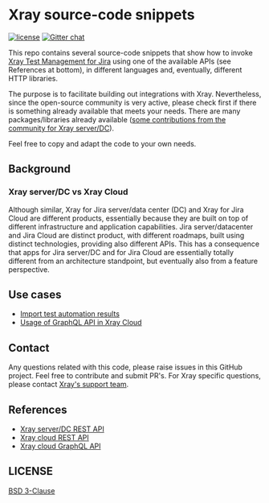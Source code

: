 # Xray source-code snippets

[![license](https://img.shields.io/badge/License-BSD%203--Clause-green.svg)](https://opensource.org/licenses/BSD-3-Clause)
[![Gitter chat](https://badges.gitter.im/gitterHQ/gitter.png)](https://gitter.im/Xray-App/community)

This repo contains several source-code snippets that show how to invoke [Xray Test Management for Jira](https://getxray.app) using one of the available APIs (see References at bottom), in different languages and, eventually, different HTTP libraries.

The purpose is to facilitate building out integrations with Xray. Nevertheless, since the open-source community is very active, please check first if there is something already available that meets your needs. There are many packages/libraries already available ([some contributions from the community for Xray server/DC](https://docs.getxray.app/display/XRAY/Integrations+from+the+community+and+other+products)).

Feel free to copy and adapt the code to your own needs.

## Background

### Xray server/DC vs Xray Cloud

Although similar, Xray for Jira server/data center (DC) and Xray for Jira Cloud are different products, essentially because they are built on top of different infrastructure and application capabilities. Jira server/datacenter and Jira Cloud are distinct product, with different roadmaps, built using distinct technologies, providing also different APIs. This has a consequence that apps for Jira server/DC and for Jira Cloud are essentially totally different from an architecture standpoint, but eventually also from a feature perspective.

## Use cases

- [Import test automation results](use_cases/import_automation_results/README.md)
- [Usage of GraphQL API in Xray Cloud](use_cases/graphql_api_usage/README.md)

## Contact

Any questions related with this code, please raise issues in this GitHub project. Feel free to contribute and submit PR's.
For Xray specific questions, please contact [Xray's support team](https://jira.getxray.app/servicedesk/customer/portal/2).

## References

- [Xray server/DC REST API](https://docs.getxray.app/display/XRAY/REST+API)
- [Xray cloud REST API](https://docs.getxray.app/display/XRAYCLOUD/REST+API)
- [Xray cloud GraphQL API](https://docs.getxray.app/display/XRAYCLOUD/GraphQL+API)

## LICENSE

[BSD 3-Clause](LICENSE)

